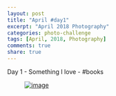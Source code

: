 ```yaml
---
layout: post
title: "April #day1"
excerpt: "April 2018 Photography"
categories: photo-challenge
tags: [April, 2018, Photography]
comments: true
share: true
---
```

Day 1 - Something I love - #books


<figure>
	<a href="{{site.url}}/images/photo-challenge/may-2018/day1.jpg"><img src="{{site.url}}/images/photo-challenge/may-2018/day1.jpg" alt="image"></a>
</figure>
